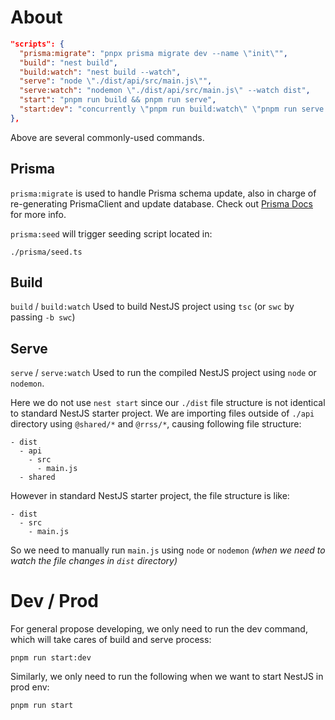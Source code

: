 # About

```json
"scripts": {
  "prisma:migrate": "pnpx prisma migrate dev --name \"init\"",
  "build": "nest build",
  "build:watch": "nest build --watch",
  "serve": "node \"./dist/api/src/main.js\"",
  "serve:watch": "nodemon \"./dist/api/src/main.js\" --watch dist",
  "start": "pnpm run build && pnpm run serve",
  "start:dev": "concurrently \"pnpm run build:watch\" \"pnpm run serve:watch\"",
},
```

Above are several commonly-used commands.

## Prisma

`prisma:migrate` is used to handle Prisma schema update, also in charge of re-generating PrismaClient and update database. Check out [Prisma Docs](https://www.prisma.io/blog/nestjs-prisma-rest-api-7D056s1BmOL0#migrate-the-database) for more info.

`prisma:seed` will trigger seeding script located in:

```
./prisma/seed.ts
```

## Build

`build` / `build:watch` Used to build NestJS project using `tsc` (or `swc` by passing `-b swc`)

## Serve

`serve` / `serve:watch` Used to run the compiled NestJS project using `node` or `nodemon`.

Here we do not use `nest start` since our `./dist` file structure is not identical to standard NestJS starter project. We are importing files outside of `./api` directory using `@shared/*` and `@rrss/*`, causing following file structure:

```
- dist
  - api
    - src
      - main.js
  - shared
```

However in standard NestJS starter project, the file structure is like:

```
- dist
  - src
    - main.js
```

So we need to manually run `main.js` using `node` or `nodemon` _(when we need to watch the file changes in `dist` directory)_

# Dev / Prod

For general propose developing, we only need to run the dev command, which will take cares of build and serve process:

```shell
pnpm run start:dev
```

Similarly, we only need to run the following when we want to start NestJS in prod env:

```shell
pnpm run start
```

